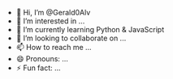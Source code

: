 - 👋 Hi, I’m @Gerald0Alv
- 👀 I’m interested in ...
- 🌱 I’m currently learning Python & JavaScript
- 💞️ I’m looking to collaborate on ...
- 📫 How to reach me ...
- 😄 Pronouns: ...
- ⚡ Fun fact: ...

<!---
Gerald0Alv/Gerald0Alv is a ✨ special ✨ repository because its `README.md` (this file) appears on your GitHub profile.
You can click the Preview link to take a look at your changes.
--->
